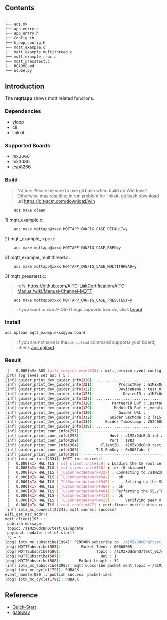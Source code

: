 ## Contents

```sh
.
├── aos.mk
├── app_entry.c
├── app_entry.h
├── Config.in
├── k_app_config.h
├── mqtt_example.c
├── mqtt_example_multithread.c
├── mqtt_example_rrpc.c
├── mqtt_presstest.c
├── README.md
└── ucube.py
```

## Introduction

The **mqttapp**  shows mqtt related functions.

### Dependencies

* yloop
* cli
* linkkit

### Supported Boards

- mk3060
- mk3080
- esp8266

### Build



> Notice: Please be sure to use git bash when build on Windows! Otherwise may resulting in run problem for linkkit. git bash download url https://git-scm.com/download/win

```sh
    aos make clean
```

1).mqtt_example.c:

```sh
    aos make mqttapp@xxxx MQTTAPP_CONFIG_CASE_DEFAULT=y
```

2).mqtt_example_rrpc.c:

```sh
    aos make mqttapp@xxxx MQTTAPP_CONFIG_CASE_RRPC=y
```

3).mqtt_example_multithread.c:

```sh
    aos make mqttapp@xxxx MQTTAPP_CONFIG_CASE_MULTITHREAD=y
```

3).mqtt_presstest.c:
> refs: https://github.com/AITC-LinkCertification/AITC-Manual/wiki/Manual-Channel-MQTT

```sh
    aos make mqttapp@xxxx MQTTAPP_CONFIG_CASE_PRESSTEST=y
```

> if you want to see AliOS-Things supports boards, click [board](../../../board).

### Install

```sh
aos upload mqtt_examplexxx@yourboard
```

> if you are not sure is the`aos upload` command supports your board, check [aos upload](../../../build/site_scons/upload).

### Result

```sh
 [   0.000]<V> AOS [wifi_service_event#38] : wifi_service_event config.ssid cisco-15A7
[prt] log level set as: [ 5 ]
[inf] guider_print_dev_guider_info(320): ....................................................
[inf] guider_print_dev_guider_info(321):           ProductKey : a1MZxOdcBnO
[inf] guider_print_dev_guider_info(322):           DeviceName : test_01
[inf] guider_print_dev_guider_info(323):             DeviceID : a1MZxOdcBnO.test_01
[inf] guider_print_dev_guider_info(327): ....................................................
[inf] guider_print_dev_guider_info(328):        PartnerID Buf : ,partner_id=example.demo.partner-id
[inf] guider_print_dev_guider_info(329):         ModuleID Buf : ,module_id=example.demo.module-id
[inf] guider_print_dev_guider_info(330):           Guider URL : 
[inf] guider_print_dev_guider_info(332):       Guider SecMode : 2 (TLS + Direct)
[inf] guider_print_dev_guider_info(334):     Guider Timestamp : 2524608000000
[inf] guider_print_dev_guider_info(338): ....................................................
[inf] guider_print_conn_info(297): -----------------------------------------
[inf] guider_print_conn_info(298):             Host : a1MZxOdcBnO.iot-as-mqtt.cn-shanghai.aliyuncs.com
[inf] guider_print_conn_info(299):             Port : 1883
[inf] guider_print_conn_info(304):         ClientID : a1MZxOdcBnO.test_01|securemode=2,timestamp=2524608000000,signmethod=hmacsha1,gw=0,ext=0,partner_id=example.demo.partner-id,module_id=example.demo.module-id|
[inf] guider_print_conn_info(306):       TLS PubKey : 0x8087abc ('-----BEGIN CERTI ...')
[inf] guider_print_conn_info(309): -----------------------------------------
[inf] iotx_mc_init(2334): MQTT init success!
 [   0.000]<I> HAL_TLS [_ssl_client_init#130] : Loading the CA root certificate ...
 [   0.000]<I> HAL_TLS [_ssl_client_init#138] :  ok (0 skipped)
 [   0.000]<I> HAL_TLS [_TLSConnectNetwork#327] : Connecting to /a1MZxOdcBnO.iot-as-mqtt.cn-shanghai.aliyuncs.com/1883...
 [   0.000]<I> HAL_TLS [_TLSConnectNetwork#342] :  ok
 [   0.000]<I> HAL_TLS [_TLSConnectNetwork#347] :   . Setting up the SSL/TLS structure...
 [   0.000]<I> HAL_TLS [_TLSConnectNetwork#360] :  ok
 [   0.000]<I> HAL_TLS [_TLSConnectNetwork#401] : Performing the SSL/TLS handshake...
 [   0.000]<I> HAL_TLS [_TLSConnectNetwork#411] :  ok
 [   0.000]<I> HAL_TLS [_TLSConnectNetwork#415] :   . Verifying peer X.509 certificate..
 [   0.000]<I> HAL_TLS [_real_confirm#77] : certificate verification result: 0x00
[inf] iotx_mc_connect(2724): mqtt connect success!
wifi_get_mac_addr!!
mqtt_client|193 :: 
 publish message: 
 topic: /a1MZxOdcBnO/test_01/update
 payload: update: hello! start!
 rc = 4
[dbg] iotx_mc_subscribe(1994): PERFORM subscribe to '/a1MZxOdcBnO/test_01/data' (msgId=5)
[dbg] MQTTSubscribe(585):         Packet Ident : 00000005
[dbg] MQTTSubscribe(586):                Topic : /a1MZxOdcBnO/test_01/data
[dbg] MQTTSubscribe(587):                  QoS : 1
[dbg] MQTTSubscribe(588):        Packet Length : 32
[inf] iotx_mc_subscribe(2005): mqtt subscribe packet sent,topic = /a1MZxOdcBnO/test_01/data!
[dbg] iotx_mc_cycle(1791): PUBACK
event_handle|080 :: publish success, packet-id=1
[dbg] iotx_mc_cycle(1791): PUBACK
```

## Reference

* [Quick-Start](https://github.com/alibaba/AliOS-Things/wiki/Quick-Start)
* [gateway](https://code.aliyun.com/edward.yangx/public-docs/wikis/user-guide/linkkit/Prog_Guide/MQTT_Connect)
